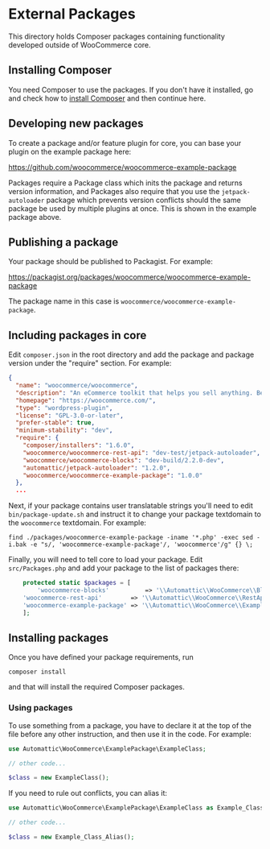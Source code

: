 # External Packages

This directory holds Composer packages containing functionality developed outside of WooCommerce core.

## Installing Composer

You need Composer to use the packages. If you don't have it installed, go and check how to [install Composer](https://github.com/woocommerce/woocommerce/wiki/How-to-set-up-WooCommerce-development-environment) and then continue here.

## Developing new packages

To create a package and/or feature plugin for core, you can base your plugin on the example package here:

https://github.com/woocommerce/woocommerce-example-package

Packages require a Package class which inits the package and returns version information, and Packages also require that you use the `jetpack-autoloader` package which prevents version conflicts should the same package be used by multiple plugins at once. This is shown in the example package above.

## Publishing a package

Your package should be published to Packagist. For example:

https://packagist.org/packages/woocommerce/woocommerce-example-package

The package name in this case is `woocommerce/woocommerce-example-package`.

## Including packages in core

Edit `composer.json` in the root directory and add the package and package version under the "require" section. For example:

```json
{
  "name": "woocommerce/woocommerce",
  "description": "An eCommerce toolkit that helps you sell anything. Beautifully.",
  "homepage": "https://woocommerce.com/",
  "type": "wordpress-plugin",
  "license": "GPL-3.0-or-later",
  "prefer-stable": true,
  "minimum-stability": "dev",
  "require": {
    "composer/installers": "1.6.0",
    "woocommerce/woocommerce-rest-api": "dev-test/jetpack-autoloader",
    "woocommerce/woocommerce-blocks": "dev-build/2.2.0-dev",
    "automattic/jetpack-autoloader": "1.2.0",
    "woocommerce/woocommerce-example-package": "1.0.0"
  },
  ...
```

Next, if your package contains user translatable strings you'll need to edit `bin/package-update.sh` and instruct it to change your package textdomain to the `woocommerce` textdomain. For example:

```
find ./packages/woocommerce-example-package -iname '*.php' -exec sed -i.bak -e "s/, 'woocommerce-example-package'/, 'woocommerce'/g" {} \;
```

Finally, you will need to tell core to load your package. Edit `src/Packages.php` and add your package to the list of packages there:

```php
	protected static $packages = [
		'woocommerce-blocks'          => '\\Automattic\\WooCommerce\\Blocks\\Package',
    'woocommerce-rest-api'        => '\\Automattic\\WooCommerce\\RestApi\\Package',
    'woocommerce-example-package' => '\\Automattic\\WooCommerce\\ExamplePackage\\Package',
	];
```

## Installing packages

Once you have defined your package requirements, run

```
composer install
```

and that will install the required Composer packages.

### Using packages

To use something from a package, you have to declare it at the top of the file before any other instruction, and then use it in the code. For example:

```php
use Automattic\WooCommerce\ExamplePackage\ExampleClass;

// other code...

$class = new ExampleClass();
```

If you need to rule out conflicts, you can alias it:

```php
use Automattic\WooCommerce\ExamplePackage\ExampleClass as Example_Class_Alias;

// other code...

$class = new Example_Class_Alias();
```
